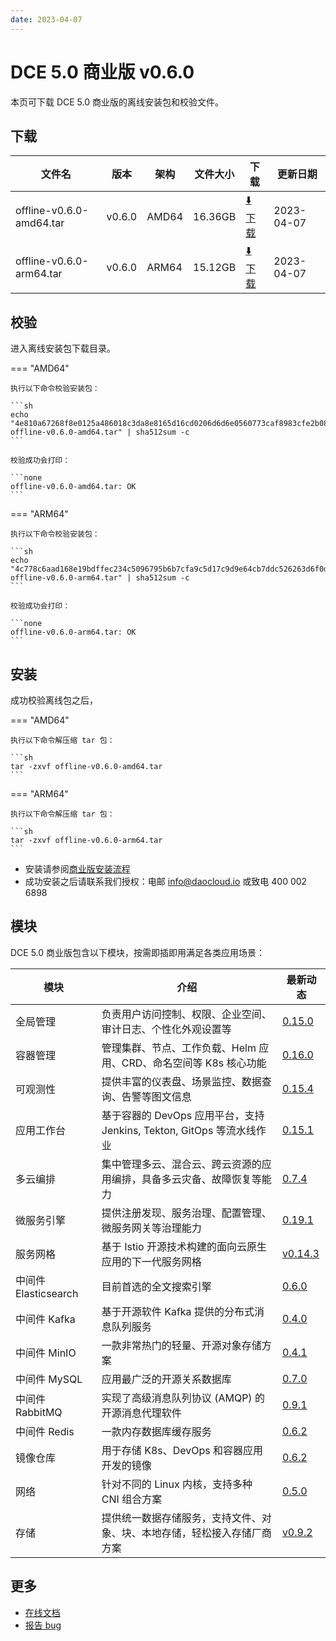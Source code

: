 ```yaml
---
date: 2023-04-07
---
```


# DCE 5.0 商业版 v0.6.0

本页可下载 DCE 5.0 商业版的离线安装包和校验文件。

## 下载

| 文件名                      | 版本    | 架构 | 文件大小 | 下载                                           | 更新日期   |
| ----------------------------- | ------- | -------- | ---------------------------------------------- | ---------- | ----------------------------- |
| offline-v0.6.0-amd64.tar | v0.6.0 | AMD64 | 16.36GB | [:arrow_down: 下载](https://qiniu-download-public.daocloud.io/DaoCloud_Enterprise/dce5/offline-v0.6.0-amd64.tar) | 2023-04-07 |
| offline-v0.6.0-arm64.tar | v0.6.0 | ARM64 | 15.12GB | [:arrow_down: 下载](https://qiniu-download-public.daocloud.io/DaoCloud_Enterprise/dce5/offline-v0.6.0-arm64.tar) | 2023-04-07 |

## 校验

进入离线安装包下载目录。

=== "AMD64"

    执行以下命令校验安装包：

    ```sh
    echo "4e810a67268f8e0125a486018c3da8e8165d16cd0206d6d6e0560773caf8983cfe2b0827692e3ac6efbd26345c0bbfed58139ff01affd96d525b59f797cec5d9  offline-v0.6.0-amd64.tar" | sha512sum -c
    ```

    校验成功会打印：

    ```none
    offline-v0.6.0-amd64.tar: OK
    ```

=== "ARM64"

    执行以下命令校验安装包：

    ```sh
    echo "4c778c6aad168e19bdffec234c5096795b6b7cfa9c5d17c9d9e64cb7ddc526263d6f0d863c631e2e4cc5d205866f29a69d9a38c92b8c751af0ed1db25304ba7d  offline-v0.6.0-arm64.tar" | sha512sum -c
    ```

    校验成功会打印：

    ```none
    offline-v0.6.0-arm64.tar: OK
    ```

## 安装

成功校验离线包之后，

=== "AMD64"

    执行以下命令解压缩 tar 包：

    ```sh
    tar -zxvf offline-v0.6.0-amd64.tar
    ```

=== "ARM64"

    执行以下命令解压缩 tar 包：

    ```sh
    tar -zxvf offline-v0.6.0-arm64.tar
    ```

- 安装请参阅[商业版安装流程](../../install/commercial/start-install.md)
- 成功安装之后请联系我们授权：电邮 info@daocloud.io 或致电 400 002 6898

## 模块

DCE 5.0 商业版包含以下模块，按需即插即用满足各类应用场景：

| 模块                 | 介绍                                                                     | 最新动态                                                      |
| -------------------- | ------------------------------------------------------------------------ | ------------------------------------------------------------- |
| 全局管理             | 负责用户访问控制、权限、企业空间、审计日志、个性化外观设置等             | [0.15.0](../../ghippo/intro/release-notes.md#0150)    |
| 容器管理             | 管理集群、节点、工作负载、Helm 应用、CRD、命名空间等 K8s 核心功能        | [0.16.0](../../kpanda/intro/release-notes.md#0160)    |
| 可观测性             | 提供丰富的仪表盘、场景监控、数据查询、告警等图文信息                     | [0.15.4](../../insight/intro/releasenote.md#0154)     |
| 应用工作台           | 基于容器的 DevOps 应用平台，支持 Jenkins, Tekton, GitOps 等流水线作业    | [0.15.1](../../amamba/intro/release-notes.md#0151)      |
| 多云编排             | 集中管理多云、混合云、跨云资源的应用编排，具备多云灾备、故障恢复等能力   | [0.7.4](../../kairship/intro/release-notes.md#074)         |
| 微服务引擎           | 提供注册发现、服务治理、配置管理、微服务网关等治理能力                   | [0.19.1](../../skoala/intro/release-notes.md#0191)             |
| 服务网格             | 基于 Istio 开源技术构建的面向云原生应用的下一代服务网格                  | [v0.14.3](../../mspider/intro/release-notes.md#v0143)          |
| 中间件 Elasticsearch | 目前首选的全文搜索引擎                                                   | [0.6.0](../../middleware/elasticsearch/release-notes.md#060) |
| 中间件 Kafka         | 基于开源软件 Kafka 提供的分布式消息队列服务                              | [0.4.0](../../middleware/kafka/release-notes.md#040)          |
| 中间件 MinIO         | 一款非常热门的轻量、开源对象存储方案                                     | [0.4.1](../../middleware/minio/release-notes.md#041)          |
| 中间件 MySQL         | 应用最广泛的开源关系数据库                                               | [0.7.0](../../middleware/mysql/release-notes.md#070)           |
| 中间件 RabbitMQ      | 实现了高级消息队列协议 (AMQP) 的开源消息代理软件                         | [0.9.1](../../middleware/rabbitmq/release-notes.md#091)        |
| 中间件 Redis         | 一款内存数据库缓存服务                                                   | [0.6.2](../../middleware/redis/release-notes.md#062)           |
| 镜像仓库             | 用于存储 K8s、DevOps 和容器应用开发的镜像                                | [0.6.2](../../release/rn5.0.md)                            |
| 网络                 | 针对不同的 Linux 内核，支持多种 CNI 组合方案                             | [0.5.0](../../release/rn5.0.md)                            |
| 存储                 | 提供统一数据存储服务，支持文件、对象、块、本地存储，轻松接入存储厂商方案 | [v0.9.2](../../release/rn5.0.md)                            |

## 更多

- [在线文档](https://docs.daocloud.io/dce/what/)
- [报告 bug](https://github.com/DaoCloud/DaoCloud-docs/issues)
